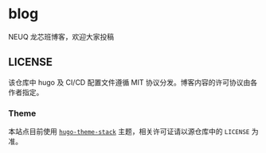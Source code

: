 # blog
NEUQ 龙芯班博客，欢迎大家投稿

## LICENSE

该仓库中 hugo 及 CI/CD 配置文件遵循 MIT 协议分发。博客内容的许可协议由各作者指定。

### Theme

本站点目前使用 [`hugo-theme-stack`](https://github.com/CaiJimmy/hugo-theme-stack) 主题，相关许可证请以源仓库中的 `LICENSE` 为准。